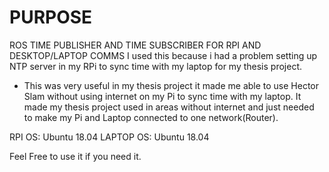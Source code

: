 # PURPOSE
ROS TIME PUBLISHER AND TIME SUBSCRIBER FOR RPI AND DESKTOP/LAPTOP COMMS
I used this because i had a problem setting up NTP server in my RPi to sync time with my laptop for my thesis project. 

- This was very useful in my thesis project it made me able to use Hector Slam without using internet on my Pi to sync time with my laptop. It made my thesis project used in areas without internet and just needed to make my Pi and Laptop connected to one network(Router). 

RPI OS: Ubuntu 18.04 
LAPTOP OS: Ubuntu 18.04 

Feel Free to use it if you need it. 
